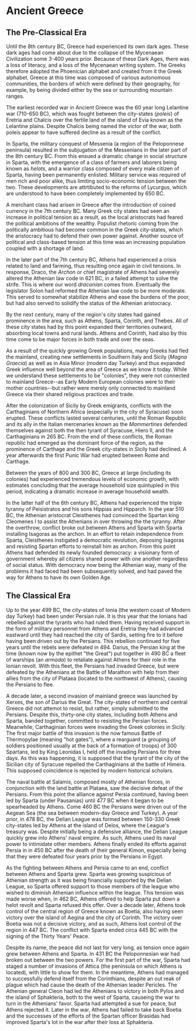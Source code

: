 # Ancient Greece
## The Pre-Classical Era 
Until the 8th century BC, Greece had experienced its own dark ages. These dark ages had come about due to the collapse of the Mycenaean Civilization some 3-400 years prior. Because of these Dark Ages, there was a loss of literacy, and a loss of the Mycenaean writing system. The Greeks therefore adopted the Phoenician alphabet and created from it the Greek alphabet. Greece at this time was composed of various autonomous communities, the borders of which were defined by their geography, for example, by being divided either by the sea or surrounding mountain ranges.

The earliest recorded war in Ancient Greece was the 60 year long Lelantine war (710-650 BC), which was fought between the city-states (*poleis*) of Eretria and Chalcis over the fertile land of the island of Evia known as the Lelantine plains. Despite Chalcis being named the victor of the war, both poleis appear to have suffered decline as a result of the conflict.

In Sparta, the military conquest of Messenia (a region of the Peloponnese peninsula) resulted in the subjugation of the Messenians in the later part of the 8th century BC. From this ensued a dramatic change in social structure in Sparta, with the emergence of a class of farmers and laborers being known as *helots*, and a warrior class composed of every male citizen of Sparta, having been permanently enlisted. Military service was required of men rich and poor alike, thus limiting socio-economic tension between the two. These developments are attrtibuted to the reforms of Lycurgus, which are understood to have been completely implemented by 650 BC.

A merchant class had arisen in Greece after the introduction of coined currency in the 7th century BC. Many Greek city states had seen an increase in political tension as a result, as the local aristocrats had feared the political ambitions of the wealthy. Populist rhetoric coming from the politically ambitious had become common in the Greek city-states, which the aristocracy had to defend their own power against. Another source of political and class-based tension at this time was an increasing population coupled with a shortage of land. 

In the later part of the 7th century BC, Athens had experienced a crisis related to land and farming, thus resulting once again in civil tensions. In response, Draco, the *Archon* or chief magistrate of Athens had severely altered the Athenian law code in 621 BC, in a failed attempt to solve the strife. This is where our word *draconian* comes from. Eventually the legislator Solon had reformed the Athenian law code to be more moderate. This served to somewhat stabilize Athens and ease the burdens of the poor, but had also served to solidify the status of the Athenian aristocracy. 

By the next century, many of the region's city states had gained prominence in the area, such as Athens, Sparta, Corinth, and Thebes. All of these city states had by this point expanded their territories outward, absorbing local towns and rural lands. Athens and Corinth, had also by this time come to be major forces in both trade and over the seas. 

As a result of the quickly growing Greek populations, many Greeks had fled the mainland, creating new settlements in Southern Italy and Sicily (*Magna Graecia*) as well as in Asia Minor (modern day Turkey) and thus expanded Greek influence well beyond the area of Greece as we know it today. While we understand these settlements to be "colonies", they were not connected to mainland Greece--as Early Modern European colonies were to their mother countries--but rather were merely only connected to mainland Greece via their shared religious practices and trade.

After the colonization of Sicily by Greek emigrants, conflicts with the Carthaginians of Northern Africa (especially in the city of Syracuse) soon erupted. These conflicts lasted several centuries, until the Roman Republic and its ally in the Italian mercenaries known as the *Mammertines* defended themselves against both the then tyrant of Syracuse, Hiero II, and the Carthaginians in 265 BC. From the end of these conflicts, the Roman republic had emerged as the dominant force of the region, as the prominence of Carthage and the Greek city-states in Sicily had declined. A year afterwards the first Punic War had erupted between Rome and Carthage. 

Between the years of 800 and 300 BC, Greece at large (including its colonies) had experienced tremendous levels of economic growth, with estimates concluding that the average household size quintupled in this period, indicating a dramatic increase in average household wealth.  

In the latter half of the 6th century BC, Athens had experienced the triple tyranny of Peisistratos and his sons Hippias and Hipparch. In the year 510 BC, the Athenian aristocrat Cleisthenes had convinced the Spartan king Cleomenes I to assist the Athenians in over throwing the the tyranny. After the overthrow, conflict broke out between Athens and Sparta with Sparta installing Isagoras as the archon. In an effort to retain independence from  Sparta, Cleisthenes instigated a democratic revolution, deposing Isagoras and resisting Spartan efforts to reinstall him as archon. From this point Athens had defended its newly founded democracy: a visionary form of government whereby all citizens shared power with one another regardless of social status. With democracy now being the Athenian way, many of the problems it had faced had been subsequently solved, and had paved the way for Athens to have its own Golden Age.

## The Classical Era
Up to the year 499 BC, the city-states of Ionia (the western coast of Modern day Turkey) had been under Persian rule. It is this year that the Ionians had rebelled against the tyrants who had ruled them. Having received support in the form of military personnel from Athens and Eretria they had advanced eastward until they had reached the city of Sardis, setting fire to it before having been driven out by the Persians. This rebellion continued for five years until the rebels were defeated in 494. Darius, the Persian king at the time (known now by the epithet "the Great") put together in 490 BC a fleet of warships (an *armada*) to retaliate against Athens for their role in the Ionian revolt. With this fleet, the Persians had invaded Greece, but were defeated by the Athenians at the Battle of Marathon with help from their allies from the city of Plataea (located to the northwest of Athens), causing the Persians to flee.

A decade later, a second invasion of mainland greece was launched by Xerxes, the son of Darius the Great. The city-states of northern and central Greece did not attemot to resist, but rather, simply submitted to the Persians. Despite this, thirty-one city states, including both Athens and Sparta, banded together, committed to resisting the Persian forces. Meanwhile, Carthaginian forces were invading the Greek colonies in Sicily. The first major battle of this invasion is the now famous Battle of Thermopylae (meaning "hot gates"), where a rearguard (a grouping of soldiers positioned usually at the back of a formation of troops) of 300 Spartans, led by King Leonidas I, held off the invading Persians for three days. As this was happening, it is supposed that the tyrant of the city of the Sicilian city of Syracuse repelled the Carthaginians at the battle of Himera. This supposed coincidence is rejected by modern historical scholars.

The naval battle at Salamis, composed mostly of Athenian forces, in conjunction with the land battle at Plataea, saw the decisive defeat of the Persians. From this point the alliance against Persia continued, having been led by Sparta (under Pausanias) until 477 BC when it began to be spearheaded by Athens. Come 460 BC the Persians were driven out of the Aegean Sea (the sea between modern-day Greece and Turkey). A year prior, in 478 BC, the Delian League was formed between 150-330 Greek city-states led by Athens at the island of Delos, where the League's treasury was. Despite initially being a defensive alliance, the Delian League quickly grew into Athens' naval empire. As such, Athens used its naval power to intimidate other members. Athens finally ended its efforts against Persia in in 450 BC after the death of their general Kimon, especially being that they were defeated four years prior by the Persians in Egypt.

As the fighting between Athens and Persia came to an end, conflict between Athens and Sparta grew. Sparta was growing suspicious of Athenian strength as it was being financially supported by the Delian League, so Sparta offered support to those members of the league who wished to diminish Athenian influence within the league. This tension was made worse when, in 462 BC, Athens offered to help Sparta put down a helot revolt and Sparta refused this offer. Over a decade later, Athens took control of the central region of Greece known as Boetia, also having seen victory over the island of Aegina and the city of Corinth. The victory over Boetia was not a decisive victory, and as such, Athens lost control of the region in 447 BC. The conflict with Sparta ended circa 445 BC with the signing of the Thirty Years' Peace. 

Despite its name, the peace did not last for very long, as tension once again grew between Athens and Sparta. In 431 BC the Peloponnesian war had broken out between the two powers. For the first part of the war, Sparta had staged a number of invasions of Attica (the peninsula on which Athens is located), with little to show for them. In the meantime, Athens had managed to successfully defend itself from the Corinthians, despite an out reak of plague which had cause the death of the Athenian leader Pericles. The Athenian general Cleon had led the Athenians to victory in both Pylos and the island of Sphakteria, both to the west of Sparta, causeing the war to turn in the Athenians' favor. Sparta had attempted a sue for peace, but Athens rejected it. Later in the war, Athens had failed to take back Boetia and the successes of the efforts of the Spartan officer Brasidas had improved Sparta's lot in the war after their loss at Sphakteria.
